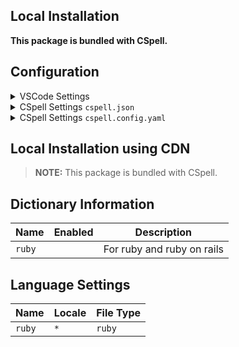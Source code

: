 ## Local Installation

**This package is bundled with CSpell.**

## Configuration

<details>
<summary>VSCode Settings</summary>

Add the following to your VSCode settings:

**`.vscode/settings.json`**

```jsonc
{
  "cSpell.dictionaries": ["ruby"],
}
```

</details>

<details>
<summary>CSpell Settings <code>cspell.json</code></summary>

**`cspell.json`**

```jsonc
{
  "dictionaries": ["ruby"],
}
```

</details>

<details>
<summary>CSpell Settings <code>cspell.config.yaml</code></summary>

**`cspell.config.yaml`**

```yaml
dictionaries:
  - ruby
```

</details>

## Local Installation using CDN

> **NOTE:** This package is bundled with CSpell.

## Dictionary Information

| Name   | Enabled | Description                |
| ------ | ------- | -------------------------- |
| `ruby` |         | For ruby and ruby on rails |

## Language Settings

| Name   | Locale | File Type |
| ------ | ------ | --------- |
| `ruby` | `*`    | `ruby`    |
